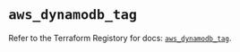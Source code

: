 # `aws_dynamodb_tag`

Refer to the Terraform Registory for docs: [`aws_dynamodb_tag`](https://registry.terraform.io/providers/hashicorp/aws/5.9.0/docs/resources/dynamodb_tag).
